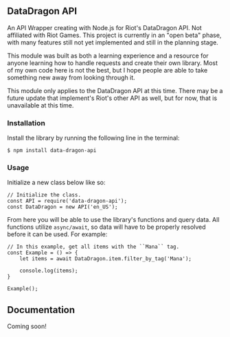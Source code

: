## DataDragon API
An API Wrapper creating with Node.js for Riot's DataDragon API. Not affiliated with Riot Games. This project is currently in an "open beta" phase, with many features still not yet implemented and still in the planning stage.

This module was built as both a learning experience and a resource for anyone learning how to handle requests and create their own library. Most of my own code here is not the best, but I hope people are able to take something new away from looking through it.

This module only applies to the DataDragon API at this time. There may be a future update that implement's Riot's other API as well, but for now, that is unavailable at this time.

### Installation
Install the library by running the following line in the terminal:

    $ npm install data-dragon-api

### Usage
Initialize a new class below like so:

    // Initialize the class.
    const API = require('data-dragon-api');
    const DataDragon = new API('en_US');

From here you will be able to use the library's functions and query data. All functions utilize ``async/await``, so data will have to be properly resolved before it can be used. For example:

    // In this example, get all items with the ``Mana`` tag.
    const Example = () => {
        let items = await DataDragon.item.filter_by_tag('Mana');

        console.log(items);
    }

    Example();

## Documentation
Coming soon!